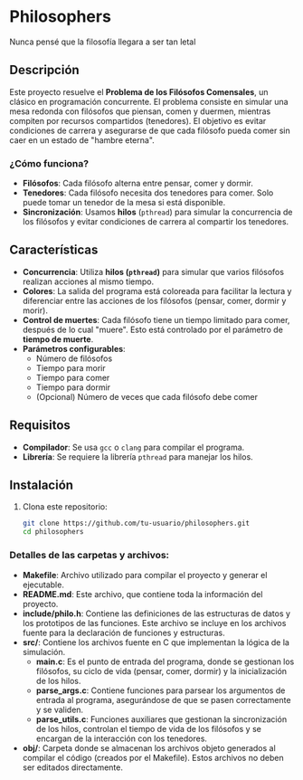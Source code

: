 # Philosophers
Nunca pensé que la filosofía llegara a ser tan letal


## Descripción

Este proyecto resuelve el **Problema de los Filósofos Comensales**, un clásico en programación concurrente. El problema consiste en simular una mesa redonda con filósofos que piensan, comen y duermen, mientras compiten por recursos compartidos (tenedores). El objetivo es evitar condiciones de carrera y asegurarse de que cada filósofo pueda comer sin caer en un estado de "hambre eterna".

### ¿Cómo funciona?
- **Filósofos**: Cada filósofo alterna entre pensar, comer y dormir.
- **Tenedores**: Cada filósofo necesita dos tenedores para comer. Solo puede tomar un tenedor de la mesa si está disponible.
- **Sincronización**: Usamos **hilos** (`pthread`) para simular la concurrencia de los filósofos y evitar condiciones de carrera al compartir los tenedores.

## Características

- **Concurrencia**: Utiliza **hilos (`pthread`)** para simular que varios filósofos realizan acciones al mismo tiempo.
- **Colores**: La salida del programa está coloreada para facilitar la lectura y diferenciar entre las acciones de los filósofos (pensar, comer, dormir y morir).
- **Control de muertes**: Cada filósofo tiene un tiempo limitado para comer, después de lo cual "muere". Esto está controlado por el parámetro de **tiempo de muerte**.
- **Parámetros configurables**:
  - Número de filósofos
  - Tiempo para morir
  - Tiempo para comer
  - Tiempo para dormir
  - (Opcional) Número de veces que cada filósofo debe comer

## Requisitos

- **Compilador**: Se usa `gcc` o `clang` para compilar el programa.
- **Librería**: Se requiere la librería `pthread` para manejar los hilos.

## Instalación

1. Clona este repositorio:

   ```bash
   git clone https://github.com/tu-usuario/philosophers.git
   cd philosophers
### Detalles de las carpetas y archivos:

- **Makefile**: Archivo utilizado para compilar el proyecto y generar el ejecutable.
- **README.md**: Este archivo, que contiene toda la información del proyecto.
- **include/philo.h**: Contiene las definiciones de las estructuras de datos y los prototipos de las funciones. Este archivo se incluye en los archivos fuente para la declaración de funciones y estructuras.
- **src/**: Contiene los archivos fuente en C que implementan la lógica de la simulación.
  - **main.c**: Es el punto de entrada del programa, donde se gestionan los filósofos, su ciclo de vida (pensar, comer, dormir) y la inicialización de los hilos.
  - **parse_args.c**: Contiene funciones para parsear los argumentos de entrada al programa, asegurándose de que se pasen correctamente y se validen.
  - **parse_utils.c**: Funciones auxiliares que gestionan la sincronización de los hilos, controlan el tiempo de vida de los filósofos y se encargan de la interacción con los tenedores.
- **obj/**: Carpeta donde se almacenan los archivos objeto generados al compilar el código (creados por el Makefile). Estos archivos no deben ser editados directamente.


